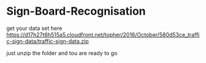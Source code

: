 # Sign-Board-Recognisation

get your data set here
https://d17h27t6h515a5.cloudfront.net/topher/2016/October/580d53ce_traffic-sign-data/traffic-sign-data.zip

just unzip the folder and tou are ready to go
